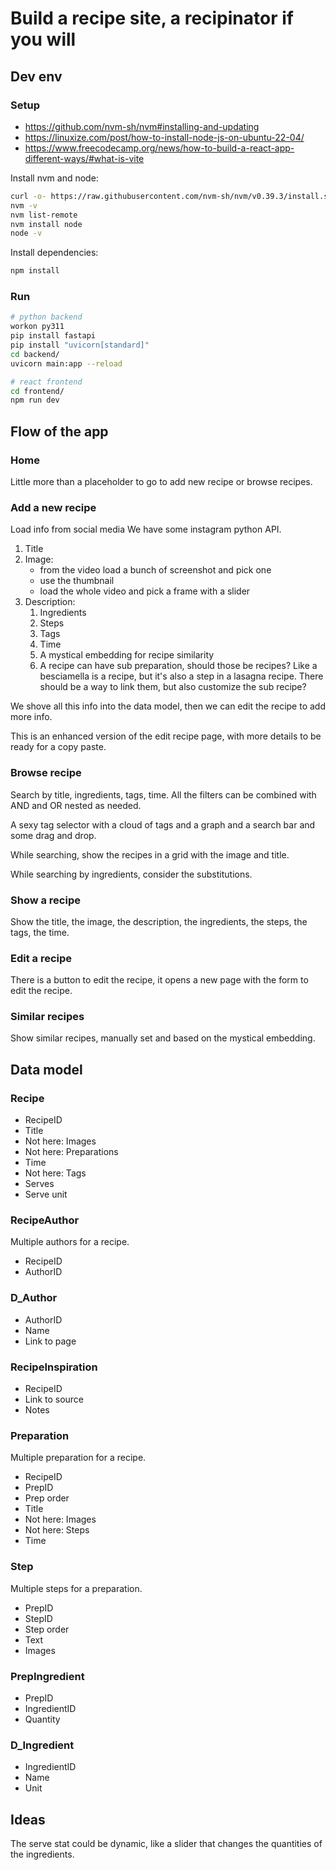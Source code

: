 # Build a recipe site, a recipinator if you will

## Dev env

### Setup

* https://github.com/nvm-sh/nvm#installing-and-updating
* https://linuxize.com/post/how-to-install-node-js-on-ubuntu-22-04/
* https://www.freecodecamp.org/news/how-to-build-a-react-app-different-ways/#what-is-vite

Install nvm and node:

```bash
curl -o- https://raw.githubusercontent.com/nvm-sh/nvm/v0.39.3/install.sh | bash
nvm -v
nvm list-remote
nvm install node
node -v
```

Install dependencies:

```bash
npm install
```

### Run

```bash
# python backend
workon py311
pip install fastapi
pip install "uvicorn[standard]"
cd backend/
uvicorn main:app --reload

# react frontend
cd frontend/
npm run dev
```

## Flow of the app

### Home

Little more than a placeholder to go to add new recipe or browse recipes.

### Add a new recipe

Load info from social media
We have some instagram python API.

1. Title
1. Image:
    - from the video load a bunch of screenshot and pick one
    - use the thumbnail
    - load the whole video and pick a frame with a slider
1. Description:
    1. Ingredients
    1. Steps
    1. Tags
    1. Time
    1. A mystical embedding for recipe similarity
    1. A recipe can have sub preparation, should those be recipes?
       Like a besciamella is a recipe, but it's also a step in a lasagna recipe.
       There should be a way to link them, but also customize the sub recipe?

We shove all this info into the data model,
then we can edit the recipe to add more info.

This is an enhanced version of the edit recipe page,
with more details to be ready for a copy paste.

### Browse recipe

Search by title, ingredients, tags, time.
All the filters can be combined with AND and OR nested as needed.

A sexy tag selector with a cloud of tags and a graph and a search bar and some drag and drop.

While searching, show the recipes in a grid with the image and title.

While searching by ingredients, consider the substitutions.

### Show a recipe

Show the title, the image, the description, the ingredients, the steps, the tags, the time.

### Edit a recipe

There is a button to edit the recipe, it opens a new page with the form to edit the recipe.

### Similar recipes

Show similar recipes, manually set and based on the mystical embedding.

## Data model

### Recipe

* RecipeID
* Title
* Not here: Images
* Not here: Preparations
* Time
* Not here: Tags
* Serves
* Serve unit

### RecipeAuthor

Multiple authors for a recipe.

* RecipeID
* AuthorID

### D_Author

* AuthorID
* Name
* Link to page

### RecipeInspiration

* RecipeID
* Link to source
* Notes

### Preparation

Multiple preparation for a recipe.

* RecipeID
* PrepID
* Prep order
* Title
* Not here: Images
* Not here: Steps
* Time

### Step

Multiple steps for a preparation.

* PrepID
* StepID
* Step order
* Text
* Images

### PrepIngredient

* PrepID
* IngredientID
* Quantity

### D_Ingredient

* IngredientID
* Name
* Unit

## Ideas
 
The serve stat could be dynamic, like a slider that changes the quantities of the ingredients.
